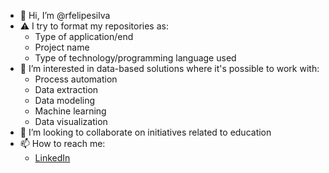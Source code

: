 - 👋 Hi, I’m @rfelipesilva
- :warning: I try to format my repositories as:
  * Type of application/end
  * Project name
  * Type of technology/programming language used
- 👀 I’m interested in data-based solutions where it's possible to work with:
  * Process automation
  * Data extraction
  * Data modeling
  * Machine learning
  * Data visualization
- 💞️ I’m looking to collaborate on initiatives related to education
- 📫 How to reach me:
  * [LinkedIn](https://www.linkedin.com/in/renan-silva-16960313a/)

<!---
rfelipesilva/rfelipesilva is a ✨ special ✨ repository because its `README.md` (this file) appears on your GitHub profile.
You can click the Preview link to take a look at your changes.
--->
